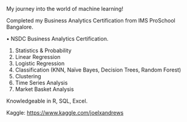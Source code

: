 My journey into the world of machine learning!

Completed my Business Analytics Certification from IMS ProSchool Bangalore.

•	NSDC Business Analytics Certification.
1.	Statistics & Probability
2.	Linear Regression
3.	Logistic Regression
4.	Classification (KNN, Naïve Bayes, Decision Trees, Random Forest) 
5.	Clustering
6.	Time Series Analysis
7.	Market Basket Analysis

Knowledgeable in R, SQL, Excel.

Kaggle: https://www.kaggle.com/joelxandrews
